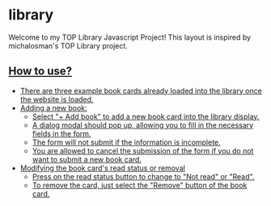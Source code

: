 # library
Welcome to my TOP Library Javascript Project! This layout is inspired by michalosman's TOP Library project.

## <u>How to use?<u>
- There are three example book cards already loaded into the library once the website is loaded. 
- Adding a new book:
  - Select "+ Add book" to add a new book card into the library display.
  - A dialog modal should pop up, allowing you to fill in the necessary fields in the form.
  - The form will not submit if the information is incomplete.
  - You are allowed to cancel the submission of the form if you do not want to submit a new book card.
- Modifying the book card's read status or removal
  - Press on the read status button to change to "Not read" or "Read".
  - To remove the card, just select the "Remove" button of the book card.